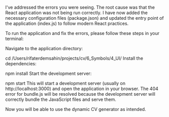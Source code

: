 I've addressed the errors you were seeing. The root cause was that the React application was not being run correctly. I have now added the necessary configuration files (package.json) and updated the entry point of the application (index.js) to follow modern React practices.

To run the application and fix the errors, please follow these steps in your terminal:

Navigate to the application directory:

cd /Users/rifaterdemsahin/projects/cv/6_Symbols/4_UI/
Install the dependencies:

npm install
Start the development server:

npm start
This will start a development server (usually on http://localhost:3000) and open the application in your browser. The 404 error for bundle.js will be resolved because the development server will correctly bundle the JavaScript files and serve them.

Now you will be able to use the dynamic CV generator as intended.